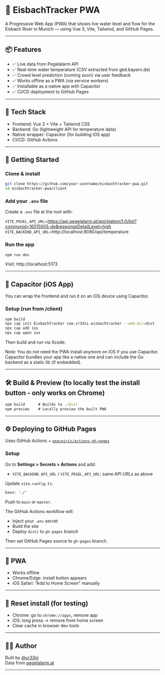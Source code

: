 # 🌊 EisbachTracker PWA

A Progressive Web App (PWA) that shows live water level and flow for the Eisbach River in Munich — using Vue 3, Vite, Tailwind, and GitHub Pages.

---

## 📦 Features

- ✅ Live data from Pegelalarm API
- ✅ Real-time water temperature (CSV extracted from gkd.bayern.de)
- ✅ Crowd level prediction (coming soon) via user feedback
- ✅ Works offline as a PWA (via service workers)
- ✅ Installable as a native app with Capacitor
- ✅ CI/CD deployment to GitHub Pages

---

## 🧱 Tech Stack

- Frontend: Vue 3 + Vite + Tailwind CSS
- Backend: Go (lightweight API for temperature data)
- Native wrapper: Capacitor (for building iOS app)
- CI/CD: GitHub Actions

---

## 🚀 Getting Started

### Clone & install

```bash
git clone https://github.com/your-username/eisbachtracker-pwa.git
cd eisbachtracker-pwa/client
```

### Add your `.env` file

Create a `.env` file at the root with:

`VITE_PEGEL_API_URL`=https://api.pegelalarm.at/api/station/1.0/list?commonid=16515005-de&responseDetailLevel=high
`VITE_BACKEND_API_URL`=http://localhost:8080/api/temperature

### Run the app

```cmd
npm run dev
```

Visit: http://localhost:5173

---

## 📱 Capacitor (iOS App)

You can wrap the frontend and run it on an iOS device using Capacitor.

### Setup (run from /client)

```bash
npm build
npx cap init EisbachTracker com.vr33ni.eisbachtracker --web-dir=dist
npx cap add ios
npx cap open ios
```

Then build and run via Xcode.

Note: You do not need the PWA install anymore on iOS if you use Capacitor. Capacitor bundles your app like a native one and can include the Go backend as a static lib (if embedded).

---

## 🛠 Build & Preview (to locally test the install button - only works on Chrome)

```cmd
npm build      # Builds to ./dist
npm preview    # Locally preview the built PWA
```

---

## ⚙️ Deploying to GitHub Pages

Uses GitHub Actions + [`peaceiris/actions-gh-pages`](https://github.com/peaceiris/actions-gh-pages)

### Setup

Go to **Settings > Secrets > Actions** and add:

- `VITE_BACKEND_API_URL` / `VITE_PEGEL_API_URL`: same API URLs as above

Update `vite.config.ts`:

```cmd
base: './'
```

Push to `main` or `master`.

The GitHub Actions workflow will:

- Inject your `.env` secret
- Build the site
- Deploy `dist/` to `gh-pages` branch

Then set GitHub Pages source to `gh-pages` branch.

---

## 📱 PWA

- Works offline
- Chrome/Edge: install button appears
- iOS Safari: “Add to Home Screen” manually

---

## 🔄 Reset install (for testing)

- Chrome: go to `chrome://apps`, remove app
- iOS: long press → remove from home screen
- Clear cache in browser dev tools

---

## 🧑‍💻 Author

Built by [@vr33ni](https://github.com/vr33ni)  
Data from [pegelalarm.at](https://api.pegelalarm.at)

---
